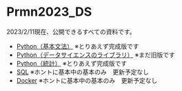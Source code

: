 # Prmn2023_DS

2023/2/11現在、公開できるすべての資料です。

- [Python（基本文法）](https://kiryu-3.github.io/Prmn2023_DS/python-basic/index.html#0)       ※とりあえず完成版です 
- [Python（データサイエンスのライブラリ）](https://kiryu-3.github.io/Prmn2023_DS/python-ds/index.html#0)        ※まだ旧版です
- [Python（統計）](https://kiryu-3.github.io/Prmn2023_DS/python-stats/index.html#0)       ※とりあえず完成版です
- [SQL](https://github.com/kiryu-3/Prmn2023_DS/tree/main/SQL)       ※ホントに基本中の基本のみ　更新予定なし
- [Docker](https://github.com/kiryu-3/Prmn2023_DS/tree/main/Docker)       ※ホントに基本中の基本のみ　更新予定なし
